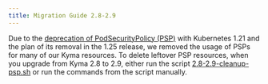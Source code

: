 ```yaml
---
title: Migration Guide 2.8-2.9
---
```


Due to the [deprecation of PodSecurityPolicy (PSP)](https://kubernetes.io/blog/2021/04/06/podsecuritypolicy-deprecation-past-present-and-future/) with Kubernetes 1.21 and the plan of its removal in the 1.25 release, we removed the usage of PSPs for many of our Kyma resources. To delete leftover PSP resources, when you upgrade from Kyma 2.8 to 2.9, either run the script [2.8-2.9-cleanup-psp.sh](./assets/2.8-2.9-cleanup-psp.sh) or run the commands from the script manually.